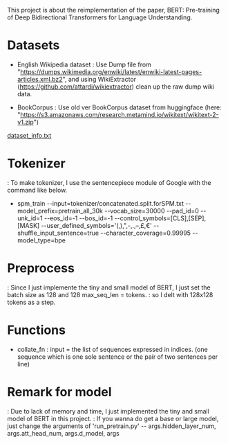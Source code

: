 This project is about the reimplementation of the paper, BERT: Pre-training of Deep Bidirectional Transformers for Language Understanding.

# Datasets
- English Wikipedia dataset
: Use Dump file from "https://dumps.wikimedia.org/enwiki/latest/enwiki-latest-pages-articles.xml.bz2", and using WikiExtractor (https://github.com/attardi/wikiextractor) clean up the raw dump wiki data.

- BookCorpus
: Use old ver BookCorpus dataset from huggingface (here: "https://s3.amazonaws.com/research.metamind.io/wikitext/wikitext-2-v1.zip")

[dataset_info.txt](https://github.com/SungHo3268/BERT/files/6629607/dataset_info.txt)



# Tokenizer
: To make tokenizer, I use the sentencepiece module of Google with the command like below.

- spm_train --input=tokenizer/concatenated.split.forSPM.txt 
          --model_prefix=pretrain_all_30k
          --vocab_size=30000 
          --pad_id=0 
          --unk_id=1 
          --eos_id=-1 
          --bos_id=-1 
          --control_symbols=[CLS],[SEP],[MASK] 
          --user_defined_symbols='(,),\",-,.,–,£,€' 
          --shuffle_input_sentence=true 
          --character_coverage=0.99995 
          --model_type=bpe



# Preprocess
: Since I just implemente the tiny and small model of BERT, I just set the batch size as 128 and 128 max_seq_len = tokens.
: so I delt with 128x128 tokens as a step.



# Functions
- collate_fn
: input = the list of sequences expressed in indices.
          (one sequence which is one sole sentence or the pair of two sentences per line)
          
          

# Remark for model
: Due to lack of memory and time, I just implemented the tiny and small model of BERT in this project.
: If you wanna do get a base or large model, just change the arguments of 'run_pretrain.py' -- args.hidden_layer_num, args.att_head_num, args.d_model, args

